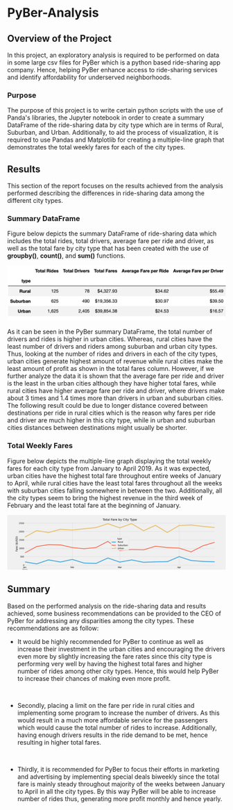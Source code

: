 # PyBer-Analysis

## Overview of the Project

In this project, an exploratory analysis is required to be performed on data in some large csv files for PyBer which is a python based ride-sharing app company. Hence, helping PyBer enhance access to ride-sharing services and identify affordability for underserved neighborhoods.

### Purpose

The purpose of this project is to write certain python scripts with the use of Panda's libraries, the Jupyter notebook in order to create a summary DataFrame of the ride-sharing data by city type which are in terms of Rural, Suburban, and Urban. Additionally, to aid the process of visualization, it is required to use Pandas and Matplotlib for creating a multiple-line graph that demonstrates the total weekly fares for each of the city types.

## Results

This section of the report focuses on the results achieved from the analysis performed describing the differences in ride-sharing data among the different city types.

### Summary DataFrame

 Figure below depicts the summary DataFrame of ride-sharing data which includes the total rides, total drivers, average fare per ride and driver, as well as the total fare by city type that has been created with the use of **groupby()**, **count()**, and **sum()** functions. 

![PyBer Summary Dataframe](Resources/PyBer_Summary_DataFrame.png)

As it can be seen in the PyBer summary DataFrame, the total number of drivers and rides is higher in urban cities. Whereas, rural cities have the least number of drivers and riders among suburban and urban city types. Thus, looking at the number of rides and drivers in each of the city types, urban cities generate highest amount of revenue while rural cities make the least amount of profit as shown in the total fares column. 
However, if we further analyze the data it is shown that the average fare per ride and driver is the least in the urban cities although they have higher total fares, while rural cities have higher average fare per ride and driver, where drivers make about 3 times and 1.4 times more than drivers in urban and suburban cities. The following result could be due to longer distance covered between destinations per ride in rural cities which is the reason why fares per ride and driver are much higher in this city type, while in urban and suburban cities distances between destinations might usually be shorter.

### Total Weekly Fares

Figure below depicts the multiple-line graph displaying the total weekly fares for each city type from January to April 2019. As it was expected, urban cities have the highest total fare throughout entire weeks of January to April, while rural cities have the least total fares throughout all the weeks with suburban cities falling somewhere in between the two. Additionally, all the city types seem to bring the highest revenue in the third week of February and the least total fare at the beginning of January.

![PyBer Fare Summary](analysis/PyBer_fare_summary.png)

## Summary

Based on the performed analysis on the ride-sharing data and results achieved, some business  recommendations can be provided to the CEO of PyBer for addressing any disparities among the city types. These recommendations are as follow:

- It would be highly recommended for PyBer to continue as well as increase their investment in the urban cities and encouraging the drivers even more by slightly increasing the fare rates since this city type is performing very well by having the highest total fares and higher number of rides among other city types. Hence, this would help PyBer to increase their chances of making even more profit.
<br>

- Secondly, placing a limit on the fare per ride in rural cities and implementing some program to increase the number of drivers. As this would result in a much more affordable service for the passengers which would cause the total number of rides to increase. Additionally, having enough drivers results in the ride demand to be met, hence resulting in higher total fares.
<br>

- Thirdly, it is recommended for PyBer to focus their efforts in marketing and advertising by implementing special deals biweekly since the total fare is mainly steady throughout majority of the weeks between January to April in all the city types. By this way PyBer will be able to increase number of rides thus, generating more profit monthly and hence yearly.

